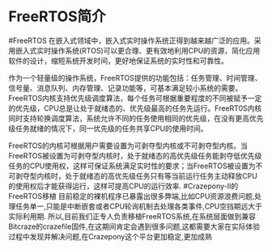
#  FreeRTOS简介


#FreeRTOS
   在嵌入式领域中，嵌入式实时操作系统正得到越来越广泛的应用。采用嵌入式实时操作系统(RTOS)可以更合理、更有效地利用CPU的资源，简化应用软件的设计，缩短系统开发时间，更好地保证系统的实时性和可靠性。

   作为一个轻量级的操作系统，FreeRTOS提供的功能包括：任务管理、时间管理、信号量、消息队列、内存管理、记录功能等，可基本满足较小系统的需要。FreeRTOS内核支持优先级调度算法，每个任务可根据重要程度的不同被赋予一定的优先级，CPU总是让处于就绪态的、优先级最高的任务先运行。FreeRT0S内核同时支持轮换调度算法，系统允许不同的任务使用相同的优先级，在没有更高优先级任务就绪的情况下，同一优先级的任务共享CPU的使用时间。

  FreeRTOS的内核可根据用户需要设置为可剥夺型内核或不可剥夺型内核。当FreeRTOS被设置为可剥夺型内核时，处于就绪态的高优先级任务能剥夺低优先级任务的CPU使用权，这样可保证系统满足实时性的要求；当FreeRTOS被设置为不可剥夺型内核时，处于就绪态的高优先级任务只有等当前运行任务主动释放CPU的使用权后才能获得运行，这样可提高CPU的运行效率.
#Crazepony-II的FreeRTOS移植
目前稳定的裸机程序已暴露出很多弊端,比如CPU资源浪费问题,处理任务单一,只能是中断嵌套或者CPU轮询机制去处理各类事件,CPU空挡期远大于实际利用期.
所以,目前我们正专人负责移植FreeRTOS系统,在系统层面做到兼容Bitcraze的crazefile固件,在这期间肯定会遇到很多问题,这都需要大家在实际体验过程中发现并解决问题,在Crazepony这个平台更加稳定,更加成熟
